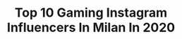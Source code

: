 ---
title: Top 10 Gaming Instagram Influencers In Milan In 2020
description: >-
  Find top gaming Instagram influencers in Milan in 2020. Most popular hashtags: #milano #gamer #gaming #videogames.
platform: Instagram
profiles:
  - username: "freestyleeliteagency"
    fullname: >-
      F. E. A.
    location: "Italy"
    followers: 5025
    engagement: 1144
    commentsToLikes: 0.059310
    id: ck5q31ku8is7y0i113a5t4f1f
    verified: false
    hashtags: "#ameday4, #fea, #feamilyaffair, #featricide"
  - username: "milangamesweek"
    fullname: >-
      Milan Games Week
    location: "Italy"
    followers: 15010
    engagement: 469
    commentsToLikes: 0.004953
    id: ck6u3l6iqyf4t0j71h66pq087
    verified: false
    hashtags: "#onlinegaming, #gamer, #milano, #rcnwin"
  - username: "machete.gaming"
    fullname: >-
      Machete Gaming
    location: "Italy"
    followers: 24395
    engagement: 743
    commentsToLikes: 0.012925
    id: ck6u3l82ayfe80j71qbzomo4b
    verified: false
    hashtags: ""
  - username: "edmea_sg"
    fullname: >-
      Edmea Suicide
    location: "Italy"
    followers: 8287
    engagement: 867
    commentsToLikes: 0.071641
    id: ck6txe515xbbc0j71ovgw9gqi
    verified: false
    hashtags: "#details, #quarantena, #portrait, #suicidegirlsitaly"
  - username: "losamigosyt"
    fullname: >-
      Code: LosAmigos
    location: "Italy"
    followers: 93780
    engagement: 529
    commentsToLikes: 0.007151
    id: ck0tz2iy0owy40i19mk41pl8z
    verified: false
    hashtags: "#viaggio, #serata, #gaming, #starwars"
  - username: "djms"
    fullname: >-
      Dj MS
    location: "Italy"
    followers: 19291
    engagement: 576
    commentsToLikes: 0.036659
    id: ck5c73g1x6qn90i112t9wk517
    verified: true
    hashtags: "#gla, #hiphop, #veneto, #thefarmind"
  - username: "blnkay"
    fullname: >-
      BLNKAY
    location: "Italy"
    followers: 17847
    engagement: 1404
    commentsToLikes: 0.035150
    id: ck5c73iuu6qtn0i117s0dqbnw
    verified: false
    hashtags: "#rapitaliano, #bars, #feamily, #outnow"
  - username: "ssdpalermoofficial"
    fullname: >-
      SSD Palermo Official
    location: "Italy"
    followers: 36477
    engagement: 621
    commentsToLikes: 0.017649
    id: ck55ju3gjxqvn0i11w2xcltg1
    verified: false
    hashtags: "#iorestoacasa, #siamoaquile, #palermoesports, #onthisday"
  - username: "kygozztv"
    fullname: >-
      simone colagiacomo - kygozz💫
    location: "Italy"
    followers: 54036
    engagement: 822
    commentsToLikes: 0.132701
    id: ck6u3l80ayfcz0j71p12jsnln
    verified: false
    hashtags: ""
  - username: "itssimplyal"
    fullname: >-
      gamer | tech enthusiast | Al
    location: "Italy"
    followers: 31195
    engagement: 355
    commentsToLikes: 0.105748
    id: ck5q4r9a6pzkh0i11lxfbdaiz
    verified: false
    hashtags: "#game, #remastered, #dualshock4, #games"
---
